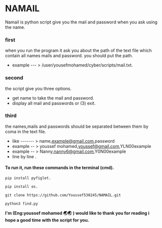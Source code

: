# NAMAIL 
Namail is python script give you the mail and password when you ask using the name.

### first  
when you run the program it ask you about the path of the text file which contain all names mails and password.
you should put the path.
- example --- >  /user/yousefmohamed/cyber/scripts/mail.txt.

### second 
the script give you three options.
- get name to take the mail and password.
- display all mail and passwords or (3) exit.

### third 
the names,mails and passwords should be separated between them by coma in the text file.
- like ------- > name,example@gmail.com,password
- example -- > youssef mohamed,youssef@gmail.com,YLN00example
- example -- > Nanny,nanny6@gmail.com,Y0N00example
- line by line .


#### To run it, run these commands in the terminal (cmd). 

```
pip install pyfiglet.
```
```
pip install os.
```
```
git clone https://github.com/Youssef530245/NAMAIL.git
```
```
python3 find.py
```
**I'm (Eng:youssef mohamed 🌏🌏 ) would like to thank you for reading i hope a good time with the script for you.**

